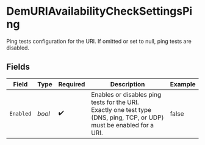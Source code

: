 # DemURIAvailabilityCheckSettingsPing

Ping tests configuration for the URI. If omitted or set to null, ping tests are disabled.


## Fields

| Field                                                                                                                 | Type                                                                                                                  | Required                                                                                                              | Description                                                                                                           | Example                                                                                                               |
| --------------------------------------------------------------------------------------------------------------------- | --------------------------------------------------------------------------------------------------------------------- | --------------------------------------------------------------------------------------------------------------------- | --------------------------------------------------------------------------------------------------------------------- | --------------------------------------------------------------------------------------------------------------------- |
| `Enabled`                                                                                                             | *bool*                                                                                                                | :heavy_check_mark:                                                                                                    | Enables or disables ping tests for the URI.<br/>Exactly one test type (DNS, ping, TCP, or UDP) must be enabled for a URI. | false                                                                                                                 |